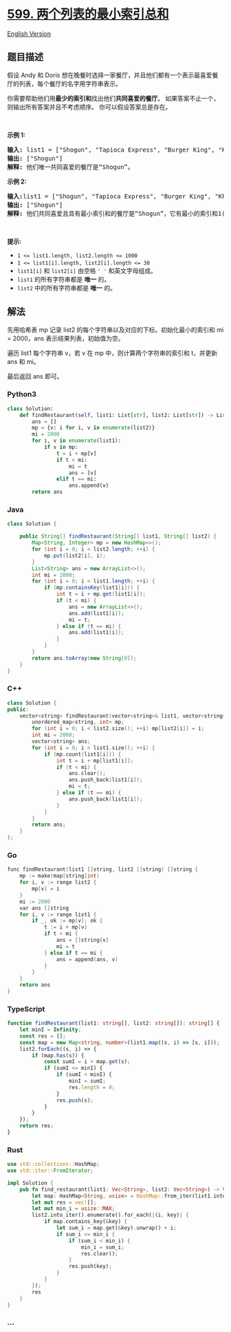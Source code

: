 # [599. 两个列表的最小索引总和](https://leetcode.cn/problems/minimum-index-sum-of-two-lists)

[English Version](/solution/0500-0599/0599.Minimum%20Index%20Sum%20of%20Two%20Lists/README_EN.md)

## 题目描述

<!-- 这里写题目描述 -->

<p>假设 Andy 和 Doris 想在晚餐时选择一家餐厅，并且他们都有一个表示最喜爱餐厅的列表，每个餐厅的名字用字符串表示。</p>

<p>你需要帮助他们用<strong>最少的索引和</strong>找出他们<strong>共同喜爱的餐厅</strong>。 如果答案不止一个，则输出所有答案并且不考虑顺序。 你可以假设答案总是存在。</p>

<p>&nbsp;</p>

<p><strong>示例 1:</strong></p>

<pre>
<strong>输入: </strong>list1 = ["Shogun", "Tapioca Express", "Burger King", "KFC"]，list2 = ["Piatti", "The Grill at Torrey Pines", "Hungry Hunter Steakhouse", "Shogun"]
<strong>输出:</strong> ["Shogun"]
<strong>解释:</strong> 他们唯一共同喜爱的餐厅是“Shogun”。
</pre>

<p><strong>示例 2:</strong></p>

<pre>
<strong>输入:</strong>list1 = ["Shogun", "Tapioca Express", "Burger King", "KFC"]，list2 = ["KFC", "Shogun", "Burger King"]
<strong>输出:</strong> ["Shogun"]
<strong>解释:</strong> 他们共同喜爱且具有最小索引和的餐厅是“Shogun”，它有最小的索引和1(0+1)。
</pre>

<p>&nbsp;</p>

<p><strong>提示:</strong></p>

<ul>
	<li><code>1 &lt;= list1.length, list2.length &lt;= 1000</code></li>
	<li><code>1 &lt;= list1[i].length, list2[i].length &lt;= 30</code>&nbsp;</li>
	<li><code>list1[i]</code> 和 <code>list2[i]</code> 由空格<meta charset="UTF-8" />&nbsp;<code>' '</code>&nbsp;和英文字母组成。</li>
	<li><code>list1</code> 的所有字符串都是 <strong>唯一</strong> 的。</li>
	<li><code>list2</code> 中的所有字符串都是 <strong>唯一</strong> 的。</li>
</ul>

## 解法

<!-- 这里可写通用的实现逻辑 -->

先用哈希表 mp 记录 list2 的每个字符串以及对应的下标。初始化最小的索引和 mi = 2000，ans 表示结果列表，初始值为空。

遍历 list1 每个字符串 v，若 v 在 mp 中，则计算两个字符串的索引和 t，并更新 ans 和 mi。

最后返回 ans 即可。

<!-- tabs:start -->

### **Python3**

<!-- 这里可写当前语言的特殊实现逻辑 -->

```python
class Solution:
    def findRestaurant(self, list1: List[str], list2: List[str]) -> List[str]:
        ans = []
        mp = {v: i for i, v in enumerate(list2)}
        mi = 2000
        for i, v in enumerate(list1):
            if v in mp:
                t = i + mp[v]
                if t < mi:
                    mi = t
                    ans = [v]
                elif t == mi:
                    ans.append(v)
        return ans
```

### **Java**

<!-- 这里可写当前语言的特殊实现逻辑 -->

```java
class Solution {

    public String[] findRestaurant(String[] list1, String[] list2) {
        Map<String, Integer> mp = new HashMap<>();
        for (int i = 0; i < list2.length; ++i) {
            mp.put(list2[i], i);
        }
        List<String> ans = new ArrayList<>();
        int mi = 2000;
        for (int i = 0; i < list1.length; ++i) {
            if (mp.containsKey(list1[i])) {
                int t = i + mp.get(list1[i]);
                if (t < mi) {
                    ans = new ArrayList<>();
                    ans.add(list1[i]);
                    mi = t;
                } else if (t == mi) {
                    ans.add(list1[i]);
                }
            }
        }
        return ans.toArray(new String[0]);
    }
}

```

### **C++**

```cpp
class Solution {
public:
    vector<string> findRestaurant(vector<string>& list1, vector<string>& list2) {
        unordered_map<string, int> mp;
        for (int i = 0; i < list2.size(); ++i) mp[list2[i]] = i;
        int mi = 2000;
        vector<string> ans;
        for (int i = 0; i < list1.size(); ++i) {
            if (mp.count(list1[i])) {
                int t = i + mp[list1[i]];
                if (t < mi) {
                    ans.clear();
                    ans.push_back(list1[i]);
                    mi = t;
                } else if (t == mi) {
                    ans.push_back(list1[i]);
                }
            }
        }
        return ans;
    }
};
```

### **Go**

```cpp
func findRestaurant(list1 []string, list2 []string) []string {
	mp := make(map[string]int)
	for i, v := range list2 {
		mp[v] = i
	}
	mi := 2000
	var ans []string
	for i, v := range list1 {
		if _, ok := mp[v]; ok {
			t := i + mp[v]
			if t < mi {
				ans = []string{v}
				mi = t
			} else if t == mi {
				ans = append(ans, v)
			}
		}
	}
	return ans
}
```

### **TypeScript**

```ts
function findRestaurant(list1: string[], list2: string[]): string[] {
    let minI = Infinity;
    const res = [];
    const map = new Map<string, number>(list1.map((s, i) => [s, i]));
    list2.forEach((s, i) => {
        if (map.has(s)) {
            const sumI = i + map.get(s);
            if (sumI <= minI) {
                if (sumI < minI) {
                    minI = sumI;
                    res.length = 0;
                }
                res.push(s);
            }
        }
    });
    return res;
}
```

### **Rust**

```rust
use std::collections::HashMap;
use std::iter::FromIterator;

impl Solution {
    pub fn find_restaurant(list1: Vec<String>, list2: Vec<String>) -> Vec<String> {
        let map: HashMap<String, usize> = HashMap::from_iter(list1.into_iter().zip(0..));
        let mut res = vec![];
        let mut min_i = usize::MAX;
        list2.into_iter().enumerate().for_each(|(i, key)| {
            if map.contains_key(&key) {
                let sum_i = map.get(&key).unwrap() + i;
                if sum_i <= min_i {
                    if (sum_i < min_i) {
                        min_i = sum_i;
                        res.clear();
                    }
                    res.push(key);
                }
            }
        });
        res
    }
}
```

### **...**

```

```

<!-- tabs:end -->
